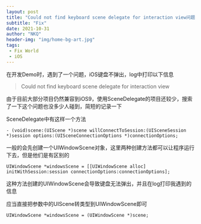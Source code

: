 ```yaml
---
layout: post
title: "Could not find keyboard scene delegate for interaction view问题修复"
subtitle: "Fix"
date: 2021-10-31
author: "NKQ"
header-img: "img/home-bg-art.jpg"
tags:
 - Fix World
 - iOS
---
```


在开发Demo时，遇到了一个问题，iOS键盘不弹出，log中打印以下信息

> Could not find keyboard scene delegate for interaction view

由于目前大部分项目仍然兼容到iOS9，使用SceneDelegate的项目还较少，搜索了一下这个问题也没多少人碰到，简短的记录一下

SceneDelegate中有这样一个方法

```objc
- (void)scene:(UIScene *)scene willConnectToSession:(UISceneSession *)session options:(UISceneConnectionOptions *)connectionOptions;
```

一般的会先创建一个UIWindowScene对象，这里两种创建方法都可以让程序运行下去，但是他们是有区别的

```objc
UIWindowScene *windowsScene = [[UIWindowScene alloc] initWithSession:session connectionOptions:connectionOptions];
```

这种方法创建的UIWindowScene会导致键盘无法弹出，并且在log打印我遇到的信息

应当直接把参数中的UIScene转类型到UIWindowScene即可

```objc
UIWindowScene *windowsScene = (UIWindowScene *)scene;
```
